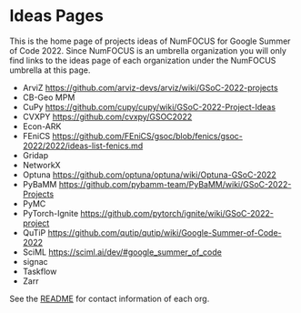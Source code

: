 # Ideas Pages

This is the home page of projects ideas of NumFOCUS for Google Summer of Code 2022.
Since NumFOCUS is an umbrella organization you will only find links to the ideas
page of each organization under the NumFOCUS umbrella at this page.

- ArviZ https://github.com/arviz-devs/arviz/wiki/GSoC-2022-projects
- CB-Geo MPM
- CuPy https://github.com/cupy/cupy/wiki/GSoC-2022-Project-Ideas
- CVXPY https://github.com/cvxpy/GSOC2022
- Econ-ARK
- FEniCS https://github.com/FEniCS/gsoc/blob/fenics/gsoc-2022/2022/ideas-list-fenics.md
- Gridap
- NetworkX
- Optuna https://github.com/optuna/optuna/wiki/Optuna-GSoC-2022
- PyBaMM https://github.com/pybamm-team/PyBaMM/wiki/GSoC-2022-Projects
- PyMC
- PyTorch-Ignite https://github.com/pytorch/ignite/wiki/GSoC-2022-project
- QuTiP https://github.com/qutip/qutip/wiki/Google-Summer-of-Code-2022
- SciML https://sciml.ai/dev/#google_summer_of_code
- signac
- Taskflow
- Zarr


See the [README](https://github.com/numfocus/gsoc/blob/master/README.md#organizations-confirmed-under-numfocus-umbrella) for contact information of each org.

